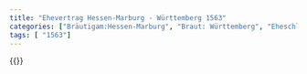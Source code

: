 ```yaml
---
title: "Ehevertrag Hessen-Marburg - Württemberg 1563"
categories: ["Bräutigam:Hessen-Marburg", "Braut: Württemberg", "Eheschließung vollzogen?:Ja", "verschiedenkonfessionelle Ehe?:Nein", "Dynastie Bräutigam:Hessen (Marburg)", "Akteur Bräutigam:Hessen", "Akteur Braut:Württemberg", "Textbezug?:nein", "Ständisch?:nein", "Ratifikation?:nein", "Sonstiges?:nein", "Bräutigam:Hessen-Marburg", "Braut: Württemberg"]
tags: [ "1563"]
---
```

<!--more-->
{{<v187>}}